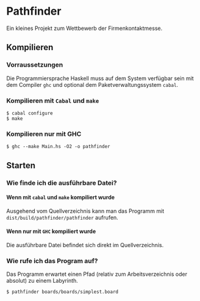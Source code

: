 Pathfinder
==========

Ein kleines Projekt zum Wettbewerb der Firmenkontaktmesse.

Kompilieren
-----------

### Vorraussetzungen ###

Die Programmiersprache Haskell muss auf dem System verfügbar sein mit dem Compiler `ghc` und optional dem Paketverwaltungssystem `cabal`.

### Kompilieren mit `Cabal` und `make` ###

```shell
$ cabal configure
$ make
```

### Kompilieren nur mit GHC ###

```shell
$ ghc --make Main.hs -O2 -o pathfinder
```

Starten
-------

### Wie finde ich die ausführbare Datei? ###

#### Wenn mit `cabal` und `make` kompiliert wurde ####

Ausgehend vom Quellverzeichnis kann man das Programm mit `dist/build/pathfinder/pathfinder` aufrufen.

#### Wenn nur mit `GHC` kompiliert wurde ####

Die ausführbare Datei befindet sich direkt im Quellverzeichnis.

### Wie rufe ich das Program auf? ###

Das Programm erwartet einen Pfad (relativ zum Arbeitsverzeichnis oder absolut) zu einem Labyrinth.

```shell
$ pathfinder boards/boards/simplest.board
```

